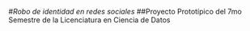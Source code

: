 #*Robo de identidad en redes sociales*
##Proyecto Prototípico del 7mo Semestre de la Licenciatura en Ciencia de Datos
